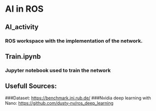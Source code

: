 # AI in ROS 

## AI_activity
### ROS workspace with the implementation of the network. 
## Train.ipynb
### Jupyter notebook used to train the network
## Usefull Sources: 
###Dataset: https://benchmark.ini.rub.de/
###Nvidia deep learning with Nano: https://github.com/dusty-nv/ros_deep_learning
